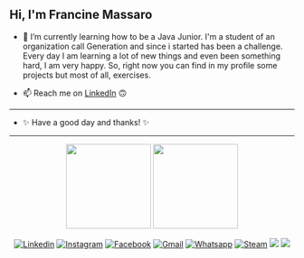 <!--### Hi there 👋

<!--
**francinemassaro/francinemassaro** is a ✨ _special_ ✨ repository because its `README.md` (this file) appears on your GitHub profile.

<!--Here are some ideas to get you started:

<!--<- 🔭 I’m currently working on ...
<!--- 🌱 I’m currently learning ...
<!--- 👯 I’m looking to collaborate on ...
<!--- 🤔 I’m looking for help with ...
<!--- 💬 Ask me about ...
<!--- 📫 How to reach me: ...
<!--- 😄 Pronouns: ...
<!--- ⚡ Fun fact: ...
<!---->
<h2>Hi, I'm Francine Massaro</h2>

- 🌱 I’m currently learning how to be a Java Junior. I'm a student of an organization call Generation and since i started has been a challenge. Every day I am learning a lot of new things and even been something hard, I am very happy. So, right now you can find in my profile some projects but most of all, exercises.


- 📫 Reach me on <a href="https://www.linkedin.com/in/francine-massaro-73813119b/">LinkedIn</a> 🙃
 - - - - - - - - - - - - - - - - - - - - - - - - - - - - - - - - - - - - - - - - -

- ✨ Have a good day and thanks! ✨ 


- - - - - - - - - - - - - - - - - - - - - - - - - - - - -- - - - - -- - - -- - - - -
<div align="center">
<img height="150em" src="https://github-readme-stats.vercel.app/api/top-langs/?username=francinemassaro&exclude_repo=KNN-Image-Classification&show_icons=true&hide_border=true&layout=compact&langs_count=8&theme=tokyonight"/>	
<img height="150em" src="https://github-readme-stats.vercel.app/api?username=francinemassaro&show_icons=true&hide_border=true&count_private=true&include_all_commits=true&theme=tokyonight" />


[![Linkedin](https://img.shields.io/badge/LinkedIn-0077B5?style=for-the-badge&logo=linkedin&logoColor=white)](https://www.linkedin.com/in/francine-massaro-73813119b/)
[![Instagram](https://img.shields.io/badge/Instagram-E4405F?style=for-the-badge&logo=instagram&logoColor=white)](https://www.instagram.com/francine0/)
[![Facebook](https://img.shields.io/badge/Facebook-1877F2?style=for-the-badge&logo=facebook&logoColor=white)](https://www.facebook.com/francinemassaro/)
[![Gmail](https://img.shields.io/badge/Gmail-D14836?style=for-the-badge&logo=gmail&logoColor=white)](mailto:francine.massaro@gmail.com)
[![Whatsapp](https://img.shields.io/badge/WhatsApp-25D366?style=for-the-badge&logo=whatsapp&logoColor=white)](https://api.whatsapp.com/send?1=pt_BR&phone=5516982154028)
[![Steam](https://img.shields.io/badge/Steam-000000?style=for-the-badge&logo=steam&logoColor=white)](https://steamcommunity.com/id/francinemassaro/)
<img src="https://img.shields.io/badge/Java-ED8B00?style=for-the-badge&logo=java&logoColor=white"></img>
<img src="https://img.shields.io/badge/Spring-6DB33F?style=for-the-badge&logo=spring&logoColor=white"></img>
</div>
